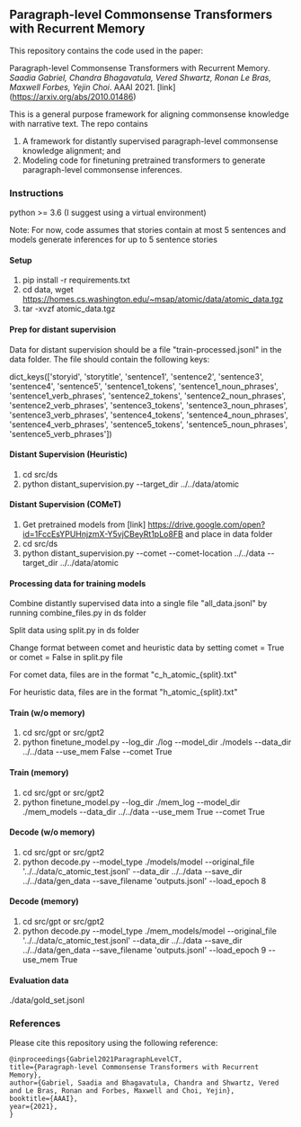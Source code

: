 ## Paragraph-level Commonsense Transformers with Recurrent Memory 

This repository contains the code used in the paper:

Paragraph-level Commonsense Transformers with Recurrent Memory. *Saadia Gabriel, Chandra Bhagavatula, Vered Shwartz, Ronan Le Bras, Maxwell Forbes, Yejin Choi*. AAAI 2021. [link] (https://arxiv.org/abs/2010.01486)

This is a general purpose framework for aligning commonsense knowledge with narrative text. The repo contains 

1) A framework for distantly supervised paragraph-level commonsense knowledge alignment; and 
2) Modeling code for finetuning pretrained transformers to generate paragraph-level commonsense inferences. 

### Instructions 

python >= 3.6  (I suggest using a virtual environment) 

Note: For now, code assumes that stories contain at most 5 sentences and models generate inferences for up to 5 sentence stories 

#### Setup

1. pip install -r requirements.txt 
2. cd data, wget https://homes.cs.washington.edu/~msap/atomic/data/atomic_data.tgz 
3. tar -xvzf atomic_data.tgz 

#### Prep for distant supervision 

Data for distant supervision should be a file "train-processed.jsonl" in the data folder. The file should contain the following keys:

dict_keys(['storyid', 'storytitle', 'sentence1', 'sentence2', 'sentence3', 'sentence4', 'sentence5', 'sentence1_tokens', 'sentence1_noun_phrases', 'sentence1_verb_phrases', 'sentence2_tokens', 'sentence2_noun_phrases', 'sentence2_verb_phrases', 'sentence3_tokens', 'sentence3_noun_phrases', 'sentence3_verb_phrases', 'sentence4_tokens', 'sentence4_noun_phrases', 'sentence4_verb_phrases', 'sentence5_tokens', 'sentence5_noun_phrases', 'sentence5_verb_phrases'])

#### Distant Supervision (Heuristic) 

1. cd src/ds
2. python distant_supervision.py --target_dir ../../data/atomic 

#### Distant Supervision (COMeT) 

1. Get pretrained models from [link] https://drive.google.com/open?id=1FccEsYPUHnjzmX-Y5vjCBeyRt1pLo8FB and place in data folder 
2. cd src/ds
3. python distant_supervision.py --comet --comet-location ../../data --target_dir ../../data/atomic 

#### Processing data for training models 

Combine distantly supervised data into a single file "all_data.jsonl" by running combine_files.py in ds folder  

Split data using split.py in ds folder 

Change format between comet and heuristic data by setting comet = True or comet = False in split.py file 

For comet data, files are in the format "c_h_atomic_{split}.txt"

For heuristic data, files are in the format "h_atomic_{split}.txt"

#### Train (w/o memory)

1. cd src/gpt or src/gpt2 
2. python finetune_model.py --log_dir ./log --model_dir ./models --data_dir ../../data --use_mem False --comet True 

#### Train (memory)

1. cd src/gpt or src/gpt2 
2. python finetune_model.py --log_dir ./mem_log --model_dir ./mem_models --data_dir ../../data --use_mem True --comet True

#### Decode (w/o memory) 

1. cd src/gpt or src/gpt2 
2. python decode.py --model_type ./models/model --original_file '../../data/c_atomic_test.jsonl' --data_dir ../../data --save_dir ../../data/gen_data --save_filename 'outputs.jsonl' --load_epoch 8 

#### Decode (memory)

1. cd src/gpt or src/gpt2 
2. python decode.py --model_type ./mem_models/model --original_file '../../data/c_atomic_test.jsonl' --data_dir ../../data --save_dir ../../data/gen_data --save_filename 'outputs.jsonl' --load_epoch 9 --use_mem True

#### Evaluation data 

./data/gold_set.jsonl 

### References 

Please cite this repository using the following reference:

```
@inproceedings{Gabriel2021ParagraphLevelCT,
title={Paragraph-level Commonsense Transformers with Recurrent Memory},
author={Gabriel, Saadia and Bhagavatula, Chandra and Shwartz, Vered and Le Bras, Ronan and Forbes, Maxwell and Choi, Yejin},
booktitle={AAAI},
year={2021},
}
```
